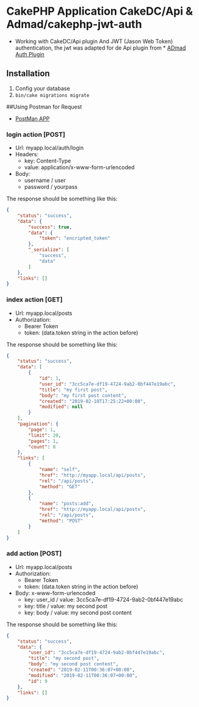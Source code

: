 # CakePHP Application CakeDC/Api & Admad/cakephp-jwt-auth

* Working with CakeDC/Api plugin And JWT (Jason Web Token) authentication, the jwt was adapted 
for de Api plugin from * [ADmad Auth Plugin](https://github.com/ADmad/cakephp-jwt-auth)



## Installation

1. Config your database
2. ```bin/cake migrations migrate ```

##Using Postman for Request

* [PostMan APP](https://www.getpostman.com/)

### login action [POST]

* Url: myapp.local/auth/login
* Headers:
    * key: Content-Type
    * value: application/x-www-form-urlencoded
* Body:
    * username / user
    * password / yourpass
    
The response should be something like this:
    
````json
{
    "status": "success",
    "data": {
        "success": true,
        "data": {
            "token": "encripted_token"
        },
        "_serialize": [
            "success",
            "data"
        ]
    },
    "links": []
}
````

### index action [GET]

* Url: myapp.local/posts
* Authorization:
    * Bearer Token
    * token: (data.token string in the action before)
    
The response should be something like this:
    
````json
{
    "status": "success",
    "data": [
        {
            "id": 1,
            "user_id": "3cc5ca7e-df19-4724-9ab2-0bf447e19abc",
            "title": "my first post",
            "body": "my first post content",
            "created": "2019-02-10T17:25:22+00:00",
            "modified": null
        }
    ],
    "pagination": {
        "page": 1,
        "limit": 20,
        "pages": 1,
        "count": 8
    },
    "links": [
        {
            "name": "self",
            "href": "http://myapp.local/api/posts",
            "rel": "/api/posts",
            "method": "GET"
        },
        {
            "name": "posts:add",
            "href": "http://myapp.local/api/posts",
            "rel": "/api/posts",
            "method": "POST"
        }
    ]
}
````
### add action [POST]

* Url: myapp.local/posts
* Authorization:
    * Bearer Token
    * token: (data.token string in the action before)
* Body: x-www-form-urlencoded
    * key: user_id     /   value: 3cc5ca7e-df19-4724-9ab2-0bf447e19abc
    * key: title     /   value: my second post
    * key: body     /   value: my second post content
    
The response should be something like this:
````json
{
    "status": "success",
    "data": {
        "user_id": "3cc5ca7e-df19-4724-9ab2-0bf447e19abc",
        "title": "my second post",
        "body": "my second post content",
        "created": "2019-02-11T00:36:07+00:00",
        "modified": "2019-02-11T00:36:07+00:00",
        "id": 9
    },
    "links": []
}
````

